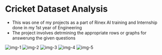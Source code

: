 # Cricket Dataset Analysis
- This was one of my projects as a part of Rinex AI training and Internship done in my 1st year of Engineering
- The project involves detrmining the appropriate rows or graphs for answerung the given questions

![img-1](images/img1)
![img-2](images/img2)
![img-3](images/img3)
![img-4](images/img4)
![img-5](images/img5)
